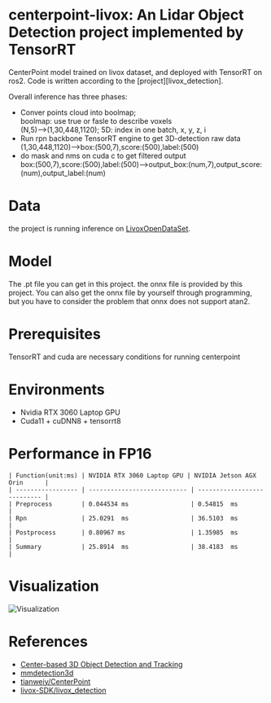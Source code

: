 # centerpoint-livox: An Lidar Object Detection project implemented by TensorRT
CenterPoint model trained on livox dataset, and deployed with TensorRT on ros2. Code is written according to the [project][livox_detection].

Overall inference has three phases:
* Conver points cloud into boolmap;  
  boolmap: use true or fasle to describe voxels  
  (N,5)-->(1,30,448,1120);  5D: index in one batch, x, y, z, i  
* Run rpn backbone TensorRT engine to get 3D-detection raw data  
  (1,30,448,1120)-->box:(500,7),score:(500),label:(500)  
* do mask and nms on cuda c to get filtered output  
  box:(500,7),score:(500),label:(500)-->output_box:(num,7),output_score:(num),output_label:(num)  
  
# Data
the project is running inference on [LivoxOpenDataSet](https://www.livoxtech.com/cn/dataset).

# Model
The .pt file you can get in this project. the onnx file is provided by this project.
You can also get the onnx file by yourself through programming, but you have to consider the problem that onnx does not support atan2.

# Prerequisites
TensorRT and cuda are necessary conditions for running centerpoint

# Environments
* Nvidia RTX 3060 Laptop GPU  
* Cuda11 + cuDNN8 + tensorrt8

# Performance in FP16
```
| Function(unit:ms) | NVIDIA RTX 3060 Laptop GPU | NVIDIA Jetson AGX Orin      |
| ----------------- | --------------------------- | --------------------------- |
| Preprocess        | 0.044534 ms                 | 0.54815  ms                 |
| Rpn               | 25.0291  ms                 | 36.5103  ms                 |
| Postprocess       | 0.80967 ms                  | 1.35985  ms                 |
| Summary           | 25.8914  ms                 | 38.4183  ms                 |
```
# Visualization
![Visualization](output.gif)

# References
- [Center-based 3D Object Detection and Tracking](https://arxiv.org/abs/2006.11275)
- [mmdetection3d](https://github.com/Tartisan/mmdetection3d)
- [tianweiy/CenterPoint](https://github.com/tianweiy/CenterPoint)
- [livox-SDK/livox_detection](https://github.com/Livox-SDK/livox_detection.git)

